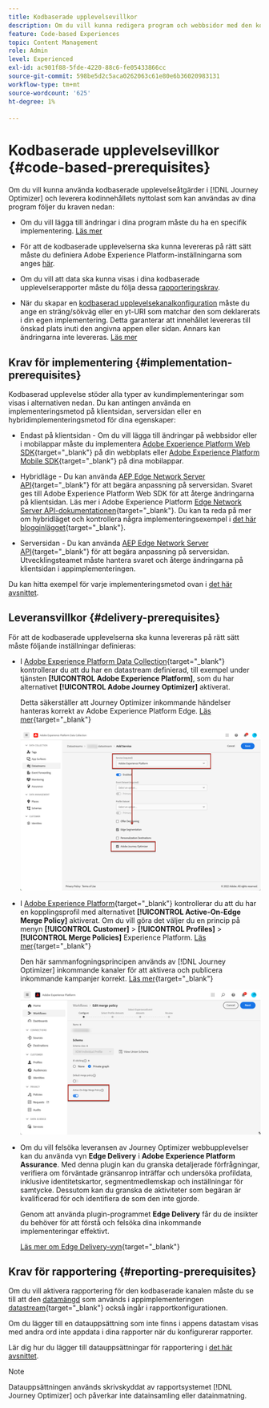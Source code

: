 ```yaml
---
title: Kodbaserade upplevelsevillkor
description: Om du vill kunna redigera program och webbsidor med den kodbaserade funktionen i Journey Optimizer följer du kraven på den här sidan
feature: Code-based Experiences
topic: Content Management
role: Admin
level: Experienced
exl-id: ac901f88-5fde-4220-88c6-fe05433866cc
source-git-commit: 598be5d2c5aca0262063c61e80e6b36020983131
workflow-type: tm+mt
source-wordcount: '625'
ht-degree: 1%

---
```


# Kodbaserade upplevelsevillkor {#code-based-prerequisites}

Om du vill kunna använda kodbaserade upplevelseåtgärder i [!DNL Journey Optimizer] och leverera kodinnehållets nyttolast som kan användas av dina program följer du kraven nedan:

* Om du vill lägga till ändringar i dina program måste du ha en specifik implementering. [Läs mer](#implementation-prerequisites)

* För att de kodbaserade upplevelserna ska kunna levereras på rätt sätt måste du definiera Adobe Experience Platform-inställningarna som anges [här](#delivery-prerequisites).

* Om du vill att data ska kunna visas i dina kodbaserade upplevelserapporter måste du följa dessa [rapporteringskrav](#reporting-prerequisites).

* När du skapar en [kodbaserad upplevelsekanalkonfiguration](code-based-configuration.md) måste du ange en sträng/sökväg eller en yt-URI som matchar den som deklarerats i din egen implementering. Detta garanterar att innehållet levereras till önskad plats inuti den angivna appen eller sidan. Annars kan ändringarna inte levereras. [Läs mer](code-based-surface.md)

## Krav för implementering {#implementation-prerequisites}

Kodbaserad upplevelse stöder alla typer av kundimplementeringar som visas i alternativen nedan. Du kan antingen använda en implementeringsmetod på klientsidan, serversidan eller en hybridimplementeringsmetod för dina egenskaper:

* Endast på klientsidan - Om du vill lägga till ändringar på webbsidor eller i mobilappar måste du implementera [Adobe Experience Platform Web SDK](https://experienceleague.adobe.com/docs/platform-learn/implement-web-sdk/overview.html?lang=sv-SE){target="_blank"} på din webbplats eller [Adobe Experience Platform Mobile SDK](https://developer.adobe.com/client-sdks/documentation/){target="_blank"} på dina mobilappar.

* Hybridläge - Du kan använda [AEP Edge Network Server API](https://experienceleague.adobe.com/docs/experience-platform/edge-network-server-api/data-collection/interactive-data-collection.html?lang=sv-SE){target="_blank"} för att begära anpassning på serversidan. Svaret ges till Adobe Experience Platform Web SDK för att återge ändringarna på klientsidan. Läs mer i Adobe Experience Platform [Edge Network Server API-dokumentationen](https://experienceleague.adobe.com/docs/experience-platform/edge-network-server-api/overview.html?lang=sv-SE){target="_blank"}. Du kan ta reda på mer om hybridläget och kontrollera några implementeringsexempel i [det här blogginlägget](https://blog.developer.adobe.com/hybrid-personalization-in-the-adobe-experience-platform-web-sdk-6a1bb674bf41){target="_blank"}.

* Serversidan - Du kan använda [AEP Edge Network Server API](https://experienceleague.adobe.com/docs/experience-platform/edge-network-server-api/data-collection/interactive-data-collection.html?lang=sv-SE){target="_blank"} för att begära anpassning på serversidan. Utvecklingsteamet måste hantera svaret och återge ändringarna på klientsidan i appimplementeringen.

Du kan hitta exempel för varje implementeringsmetod ovan i [det här avsnittet](code-based-implementation-samples.md).

## Leveransvillkor {#delivery-prerequisites}

För att de kodbaserade upplevelserna ska kunna levereras på rätt sätt måste följande inställningar definieras:

* I [Adobe Experience Platform Data Collection](https://experienceleague.adobe.com/docs/experience-platform/edge/datastreams/overview.html?lang=sv-SE){target="_blank"} kontrollerar du att du har en datastream definierad, till exempel under tjänsten **[!UICONTROL Adobe Experience Platform]**, som du har alternativet **[!UICONTROL Adobe Journey Optimizer]** aktiverat.

  Detta säkerställer att Journey Optimizer inkommande händelser hanteras korrekt av Adobe Experience Platform Edge. [Läs mer](https://experienceleague.adobe.com/docs/experience-platform/edge/datastreams/configure.html?lang=sv-SE){target="_blank"}

  ![](../web/assets/web-aep-datastream-ajo.png)

* I [Adobe Experience Platform](https://experienceleague.adobe.com/docs/experience-platform/profile/home.html?lang=sv){target="_blank"} kontrollerar du att du har en kopplingsprofil med alternativet **[!UICONTROL Active-On-Edge Merge Policy]** aktiverat. Om du vill göra det väljer du en princip på menyn **[!UICONTROL Customer]** > **[!UICONTROL Profiles]** > **[!UICONTROL Merge Policies]** Experience Platform. [Läs mer](https://experienceleague.adobe.com/docs/experience-platform/profile/merge-policies/ui-guide.html?lang=sv-SE#configure){target="_blank"}

  Den här sammanfogningsprincipen används av [!DNL Journey Optimizer] inkommande kanaler för att aktivera och publicera inkommande kampanjer korrekt. [Läs mer](https://experienceleague.adobe.com/docs/experience-platform/profile/merge-policies/ui-guide.html?lang=sv-SE){target="_blank"}

  ![](../web/assets/web-aep-merge-policy.png)

* Om du vill felsöka leveransen av Journey Optimizer webbupplevelser kan du använda vyn **Edge Delivery** i **Adobe Experience Platform Assurance**. Med denna plugin kan du granska detaljerade förfrågningar, verifiera om förväntade gränsanrop inträffar och undersöka profildata, inklusive identitetskartor, segmentmedlemskap och inställningar för samtycke. Dessutom kan du granska de aktiviteter som begäran är kvalificerad för och identifiera de som den inte gjorde.

  Genom att använda plugin-programmet **Edge Delivery** får du de insikter du behöver för att förstå och felsöka dina inkommande implementeringar effektivt.

  [Läs mer om Edge Delivery-vyn](https://experienceleague.adobe.com/sv/docs/experience-platform/assurance/view/edge-delivery){target="_blank"}

## Krav för rapportering {#reporting-prerequisites}

Om du vill aktivera rapportering för den kodbaserade kanalen måste du se till att den [datamängd](../data/get-started-datasets.md) som används i appimplementeringen [datastream](https://experienceleague.adobe.com/docs/experience-platform/datastreams/overview.html?lang=sv-SE){target="_blank"} också ingår i rapportkonfigurationen.

Om du lägger till en datauppsättning som inte finns i appens datastam visas med andra ord inte appdata i dina rapporter när du konfigurerar rapporter.

Lär dig hur du lägger till datauppsättningar för rapportering i [det här avsnittet](../reports/reporting-configuration.md#add-datasets).

>[!NOTE]
>
>Datauppsättningen används skrivskyddat av rapportsystemet [!DNL Journey Optimizer] och påverkar inte datainsamling eller datainmatning.
